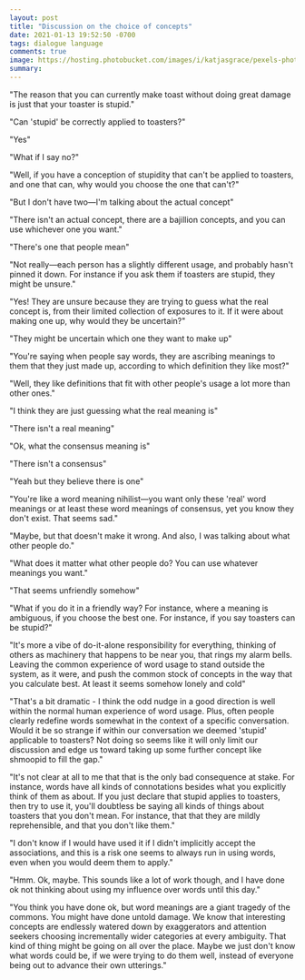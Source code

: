 ```yaml
---
layout: post
title: "Discussion on the choice of concepts"
date: 2021-01-13 19:52:50 -0700
tags: dialogue language
comments: true
image: https://hosting.photobucket.com/images/i/katjasgrace/pexels-photography-maghradze-ph-3997309.jpg
summary:
---
```

"The reason that you can currently make toast without doing great damage is just that your toaster is stupid."

"Can 'stupid' be correctly applied to toasters?"

"Yes"

"What if I say no?"

"Well, if you have a conception of stupidity that can't be applied to toasters, and one that can, why would you choose the one that can't?"

"But I don't have two&mdash;I'm talking about the actual concept"

"There isn't an actual concept, there are a bajillion concepts, and you can use whichever one you want."

"There's one that people mean"

"Not really&mdash;each person has a slightly different usage, and probably hasn't pinned it down. For instance if you ask them if toasters are stupid, they might be unsure."

"Yes! They are unsure because they are trying to guess what the real concept is, from their limited collection of exposures to it. If it were about making one up, why would they be uncertain?"

"They might be uncertain which one they want to make up"<!--ex-->

"You're saying when people say words, they are ascribing meanings to them that they just made up, according to which definition they like most?"

"Well, they like definitions that fit with other people's usage a lot more than other ones."

"I think they are just guessing what the real meaning is"

"There isn't a real meaning"

"Ok, what the consensus meaning is"

"There isn't a consensus"

"Yeah but they believe there is one"

"You're like a word meaning nihilist&mdash;you want only these 'real' word meanings or at least these word meanings of consensus, yet you know they don't exist. That seems sad."

"Maybe, but that doesn't make it wrong. And also, I was talking about what other people do."

"What does it matter what other people do? You can use whatever meanings you want."

"That seems unfriendly somehow"

"What if you do it in a friendly way? For instance, where a meaning is ambiguous, if you choose the best one. For instance, if you say toasters can be stupid?"

"It's more a vibe of do-it-alone responsibility for everything, thinking of others as machinery that happens to be near you, that rings my alarm bells. Leaving the common experience of word usage to stand outside the system, as it were, and push the common stock of concepts in the way that you calculate best. At least it seems somehow lonely and cold"

"That's a bit dramatic - I think the odd nudge in a good direction is well within the normal human experience of word usage. Plus, often people clearly redefine words somewhat in the context of a specific conversation. Would it be so strange if within our conversation we deemed 'stupid' applicable to toasters? Not doing so seems like it will only limit our discussion and edge us toward taking up some further concept like shmoopid to fill the gap."

"It's not clear at all to me that that is the only bad consequence at stake. For instance, words have all kinds of connotations besides what you explicitly think of them as about. If you just declare that stupid applies to toasters, then try to use it, you'll doubtless be saying all kinds of things about toasters that you don't mean. For instance, that that they are mildly reprehensible, and that you don't like them."

"I don't know if I would have used it if I didn't implicitly accept the associations, and this is a risk one seems to always run in using words, even when you would deem them to apply."

"Hmm. Ok, maybe. This sounds like a lot of work though, and I have done ok not thinking about using my influence over words until this day."

"You think you have done ok, but word meanings are a giant tragedy of the commons. You might have done untold damage. We know that interesting concepts are endlessly watered down by exaggerators and attention seekers choosing incrementally wider categories at every ambiguity. That kind of thing might be going on all over the place. Maybe we just don't know what words could be, if we were trying to do them well, instead of everyone being out to advance their own utterings."
